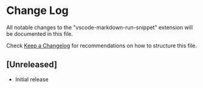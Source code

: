 # Change Log
All notable changes to the "vscode-markdown-run-snippet" extension will be documented in this file.

Check [Keep a Changelog](http://keepachangelog.com/) for recommendations on how to structure this file.

## [Unreleased]
- Initial release
